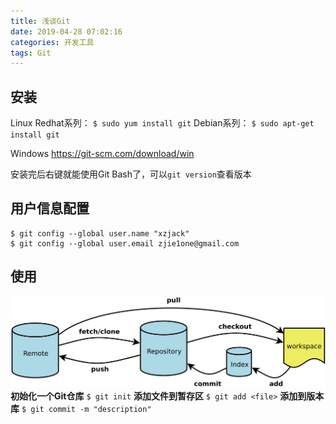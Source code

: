```yaml
---
title: 浅谈Git
date: 2019-04-28 07:02:16
categories: 开发工具
tags: Git
---
```

## 安装 ##
Linux 
Redhat系列： 
`$ sudo yum install git`
Debian系列：
`$ sudo apt-get install git`

Windows
https://git-scm.com/download/win

安装完后右键就能使用Git Bash了，可以`git version`查看版本

## 用户信息配置 ##
```
$ git config --global user.name "xzjack" 
$ git config --global user.email zjie1one@gmail.com
```

## 使用 ##
![](浅谈Git/15323410401964.png)
**初始化一个Git仓库**
`$ git init`
**添加文件到暂存区**
`$ git add <file>`
**添加到版本库**
`$ git commit -m "description"`